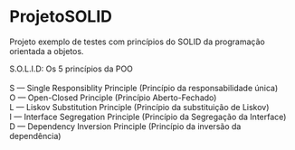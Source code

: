 # ProjetoSOLID
Projeto exemplo de testes com princípios do SOLID da programação orientada a objetos.

S.O.L.I.D: Os 5 princípios da POO
<br>
<br>
S — Single Responsiblity Principle (Princípio da responsabilidade única)
<br>
O — Open-Closed Principle (Princípio Aberto-Fechado)
<br>
L — Liskov Substitution Principle (Princípio da substituição de Liskov)
<br>
I — Interface Segregation Principle (Princípio da Segregação da Interface)
<br>
D — Dependency Inversion Principle (Princípio da inversão da dependência)
<br>
